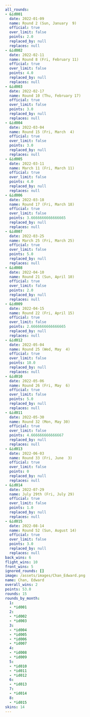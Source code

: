 ```yaml
---
all_rounds:
- &id001
  date: 2022-01-09
  name: Round 2 (Sun, January  9)
  official: true
  over_limit: false
  points: 2.0
  replaced_by: null
  replaces: null
- &id002
  date: 2022-02-11
  name: Round 8 (Fri, February 11)
  official: true
  over_limit: false
  points: 4.0
  replaced_by: null
  replaces: null
- &id003
  date: 2022-02-17
  name: Round 10 (Thu, February 17)
  official: true
  over_limit: false
  points: 3.0
  replaced_by: null
  replaces: null
- &id004
  date: 2022-03-04
  name: Round 15 (Fri, March  4)
  official: true
  over_limit: false
  points: 3.0
  replaced_by: null
  replaces: null
- &id005
  date: 2022-03-11
  name: March 11 (Fri, March 11)
  official: true
  over_limit: false
  points: 4.0
  replaced_by: null
  replaces: null
- &id006
  date: 2022-03-18
  name: Round 17 (Fri, March 18)
  official: true
  over_limit: false
  points: 3.6666666666666665
  replaced_by: null
  replaces: null
- &id007
  date: 2022-03-25
  name: March 25 (Fri, March 25)
  official: true
  over_limit: false
  points: 5.0
  replaced_by: null
  replaces: null
- &id008
  date: 2022-04-10
  name: Round 21 (Sun, April 10)
  official: true
  over_limit: false
  points: 2.0
  replaced_by: null
  replaces: null
- &id009
  date: 2022-04-15
  name: Round 22 (Fri, April 15)
  official: true
  over_limit: false
  points: 2.6666666666666665
  replaced_by: null
  replaces: null
- &id012
  date: 2022-05-04
  name: Round 25 (Wed, May  4)
  official: true
  over_limit: false
  points: 10.0
  replaced_by: null
  replaces: null
- &id010
  date: 2022-05-06
  name: Round 26 (Fri, May  6)
  official: true
  over_limit: false
  points: 5.0
  replaced_by: null
  replaces: null
- &id011
  date: 2022-05-30
  name: Round 32 (Mon, May 30)
  official: true
  over_limit: false
  points: 4.666666666666667
  replaced_by: null
  replaces: null
- &id013
  date: 2022-06-03
  name: Round 33 (Fri, June  3)
  official: true
  over_limit: false
  points: 0
  replaced_by: null
  replaces: null
- &id014
  date: 2022-07-29
  name: July 29th (Fri, July 29)
  official: true
  over_limit: false
  points: 1.0
  replaced_by: null
  replaces: null
- &id015
  date: 2022-08-14
  name: Round 52 (Sun, August 14)
  official: true
  over_limit: false
  points: 3.0
  replaced_by: null
  replaces: null
back_wins: 6
flight_wins: 10
front_wins: 5
ignored_rounds: []
image: /assets/images/Chan_Edward.png
name: Chan, Edward
overall_wins: 2
points: 53.0
rounds: 15
rounds_by_month:
  1:
  - *id001
  2:
  - *id002
  - *id003
  3:
  - *id004
  - *id005
  - *id006
  - *id007
  4:
  - *id008
  - *id009
  5:
  - *id010
  - *id011
  - *id012
  6:
  - *id013
  7:
  - *id014
  8:
  - *id015
skins: 14
---
```

